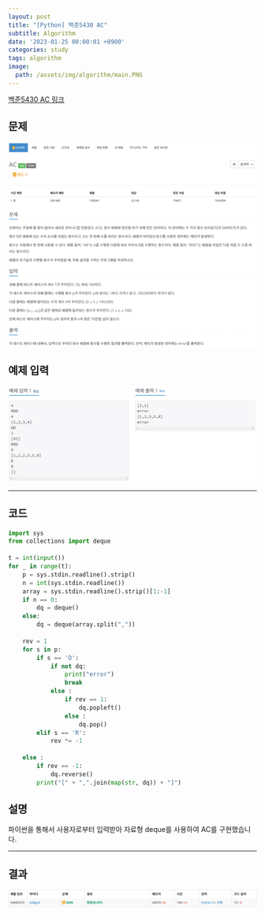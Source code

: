 ```yaml
---
layout: post
title: "[Python] 백준5430 AC"
subtitle: Algorithm
date: '2023-01-25 00:00:01 +0900'
categories: study
tags: algorithm
image:
  path: /assets/img/algorithm/main.PNG
---
```


[백준5430 AC 링크](https://www.acmicpc.net/problem/5430)

<!--more-->

## 문제
![문제](/assets/img/algorithm/230125/문제-AC.PNG)

## 예제 입력
![예제](/assets/img/algorithm/230125/예제-AC.PNG)

---

## 코드
```Python
import sys
from collections import deque

t = int(input())
for _ in range(t):
    p = sys.stdin.readline().strip()
    n = int(sys.stdin.readline())
    array = sys.stdin.readline().strip()[1:-1]
    if n == 0:
        dq = deque()
    else:
        dq = deque(array.split(","))

    rev = 1
    for s in p:
        if s == 'D':
            if not dq:
                print("error")
                break
            else :
                if rev == 1:
                    dq.popleft()
                else : 
                    dq.pop()
        elif s == 'R':
            rev *= -1

    else :
        if rev == -1:
            dq.reverse()
        print("[" + ",".join(map(str, dq)) + "]")
```
## 설명
파이썬을 통해서 사용자로부터 입력받아 자료형 deque를 사용하여 AC를 구현했습니다. <br>

---

## 결과
![결과](/assets/img/algorithm/230125/결과-AC.PNG)